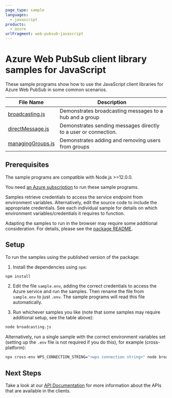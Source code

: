 ```yaml
---
page_type: sample
languages:
  - javascript
products:
  - azure
urlFragment: web-pubsub-javascript
---
```


# Azure Web PubSub client library samples for JavaScript

These sample programs show how to use the JavaScript client libraries for Azure Web PubSub in some common scenarios.

| **File Name**                       | **Description**                                                 |
| ----------------------------------- | --------------------------------------------------------------- |
| [broadcasting.js][broadcasting]     | Demonstrates broadcasting messages to a hub and a group         |
| [directMessage.js][directmessage]   | Demonstrates sending messages directly to a user or connection. |
| [managingGroups.js][managinggroups] | Demonstrates adding and removing users from groups              |

## Prerequisites

The sample programs are compatible with Node.js >=12.0.0.

You need [an Azure subscription][freesub] to run these sample programs.

Samples retrieve credentials to access the service endpoint from environment variables. Alternatively, edit the source code to include the appropriate credentials. See each individual sample for details on which environment variables/credentials it requires to function.

Adapting the samples to run in the browser may require some additional consideration. For details, please see the [package README][package].

## Setup

To run the samples using the published version of the package:

1. Install the dependencies using `npm`:

```bash
npm install
```

2. Edit the file `sample.env`, adding the correct credentials to access the Azure service and run the samples. Then rename the file from `sample.env` to just `.env`. The sample programs will read this file automatically.

3. Run whichever samples you like (note that some samples may require additional setup, see the table above):

```bash
node broadcasting.js
```

Alternatively, run a single sample with the correct environment variables set (setting up the `.env` file is not required if you do this), for example (cross-platform):

```bash
npx cross-env WPS_CONNECTION_STRING="<wps connection string>" node broadcasting.js
```

## Next Steps

Take a look at our [API Documentation][apiref] for more information about the APIs that are available in the clients.

[broadcasting]: https://github.com/Azure/azure-sdk-for-js/blob/master/sdk/web-pubsub/web-pubsub/samples/v1/javascript/broadcasting.js
[directmessage]: https://github.com/Azure/azure-sdk-for-js/blob/master/sdk/web-pubsub/web-pubsub/samples/v1/javascript/directMessage.js
[managinggroups]: https://github.com/Azure/azure-sdk-for-js/blob/master/sdk/web-pubsub/web-pubsub/samples/v1/javascript/managingGroups.js
[apiref]: https://docs.microsoft.com/javascript/api/@azure/web-pubsub
[freesub]: https://azure.microsoft.com/free/
[package]: https://github.com/Azure/azure-sdk-for-js/tree/main/sdk/web-pubsub/web-pubsub/README.md
